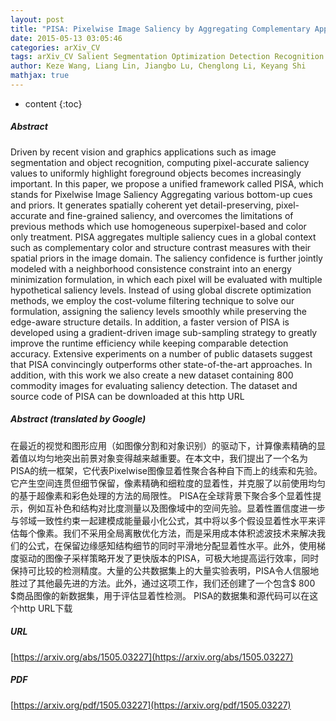 ```yaml
---
layout: post
title: "PISA: Pixelwise Image Saliency by Aggregating Complementary Appearance Contrast Measures with Edge-Preserving Coherence"
date: 2015-05-13 03:05:46
categories: arXiv_CV
tags: arXiv_CV Salient Segmentation Optimization Detection Recognition
author: Keze Wang, Liang Lin, Jiangbo Lu, Chenglong Li, Keyang Shi
mathjax: true
---
```


* content
{:toc}

##### Abstract
Driven by recent vision and graphics applications such as image segmentation and object recognition, computing pixel-accurate saliency values to uniformly highlight foreground objects becomes increasingly important. In this paper, we propose a unified framework called PISA, which stands for Pixelwise Image Saliency Aggregating various bottom-up cues and priors. It generates spatially coherent yet detail-preserving, pixel-accurate and fine-grained saliency, and overcomes the limitations of previous methods which use homogeneous superpixel-based and color only treatment. PISA aggregates multiple saliency cues in a global context such as complementary color and structure contrast measures with their spatial priors in the image domain. The saliency confidence is further jointly modeled with a neighborhood consistence constraint into an energy minimization formulation, in which each pixel will be evaluated with multiple hypothetical saliency levels. Instead of using global discrete optimization methods, we employ the cost-volume filtering technique to solve our formulation, assigning the saliency levels smoothly while preserving the edge-aware structure details. In addition, a faster version of PISA is developed using a gradient-driven image sub-sampling strategy to greatly improve the runtime efficiency while keeping comparable detection accuracy. Extensive experiments on a number of public datasets suggest that PISA convincingly outperforms other state-of-the-art approaches. In addition, with this work we also create a new dataset containing $800$ commodity images for evaluating saliency detection. The dataset and source code of PISA can be downloaded at this http URL

##### Abstract (translated by Google)
在最近的视觉和图形应用（如图像分割和对象识别）的驱动下，计算像素精确的显着值以均匀地突出前景对象变得越来越重要。在本文中，我们提出了一个名为PISA的统一框架，它代表Pixelwise图像显着性聚合各种自下而上的线索和先验。它产生空间连贯但细节保留，像素精确和细粒度的显着性，并克服了以前使用均匀的基于超像素和彩色处理的方法的局限性。 PISA在全球背景下聚合多个显着性提示，例如互补色和结构对比度测量以及图像域中的空间先验。显着性置信度进一步与邻域一致性约束一起建模成能量最小化公式，其中将以多个假设显着性水平来评估每个像素。我们不采用全局离散优化方法，而是采用成本体积滤波技术来解决我们的公式，在保留边缘感知结构细节的同时平滑地分配显着性水平。此外，使用梯度驱动的图像子采样策略开发了更快版本的PISA，可极大地提高运行效率，同时保持可比较的检测精度。大量的公共数据集上的大量实验表明，PISA令人信服地胜过了其他最先进的方法。此外，通过这项工作，我们还创建了一个包含$ 800 $商品图像的新数据集，用于评估显着性检测。 PISA的数据集和源代码可以在这个http URL下载

##### URL
[https://arxiv.org/abs/1505.03227](https://arxiv.org/abs/1505.03227)

##### PDF
[https://arxiv.org/pdf/1505.03227](https://arxiv.org/pdf/1505.03227)

